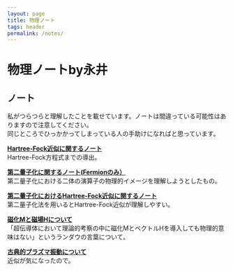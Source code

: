 ```yaml
---
layout: page
title: 物理ノート
tags: header
permalink: /notes/
---
```


# 物理ノートby永井

## ノート
私がつらつらと理解したことを載せています。ノートは間違っている可能性はありますので注意してください。  
同じところでひっかかってしまっている人の手助けになればと思っています。

<A HREF="notes/note0413_Hartree-Fock.pdf"><STRONG>Hartree-Fock近似に関するノート</STRONG></A><BR>
Hartree-Fock方程式までの導出。<BR>

<A HREF="notes/note0415_daini.pdf"><STRONG>第二量子化に関するノート(Fermionのみ）</STRONG></A><BR>
第二量子化における二体の演算子の物理的イメージを理解しようとしたもの。<BR>

<A HREF="notes/note0428_2_Hartree-Fock.pdf"><STRONG>第二量子化におけるHartree-Fock近似に関するノート</STRONG></A><BR>
第二量子化法を用いるとHartree-Fock近似が理解しやすい。<BR>

<A HREF="notes/note_0519_jika.pdf"><STRONG>磁化Mと磁場Hについて</STRONG></A><BR>
「超伝導体において理論的考察の中に磁化MとベクトルHを導入しても物理的意味はない」というランダウの言葉について。<BR>

<A HREF="notes/note_0522_pl.pdf"><STRONG>古典的プラズマ振動について</STRONG></A><BR>
近似が気になったので。<BR>